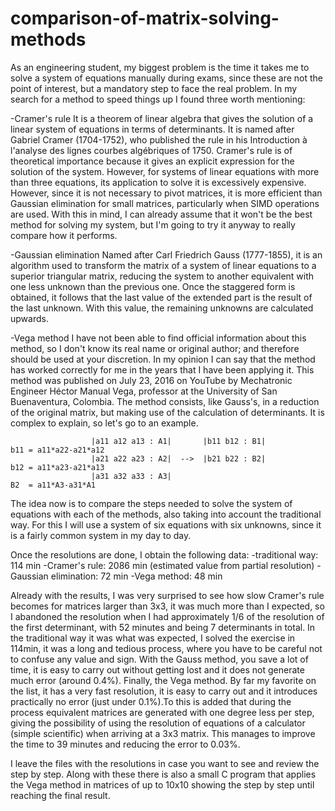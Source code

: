 # comparison-of-matrix-solving-methods

As an engineering student, my biggest problem is the time it takes me to solve a system of equations manually during exams, since these are not the point of interest, but a mandatory step to face the real problem.
In my search for a method to speed things up I found three worth mentioning:

-Cramer's rule
It is a theorem of linear algebra that gives the solution of a linear system of equations in terms of determinants. It is named after Gabriel Cramer (1704-1752), who published the rule in his Introduction à l'analyse des lignes courbes algébriques of 1750.
Cramer's rule is of theoretical importance because it gives an explicit expression for the solution of the system. However, for systems of linear equations with more than three equations, its application to solve it is excessively expensive. However, since it is not necessary to pivot matrices, it is more efficient than Gaussian elimination for small matrices, particularly when SIMD operations are used.
With this in mind, I can already assume that it won't be the best method for solving my system, but I'm going to try it anyway to really compare how it performs.

-Gaussian elimination
Named after Carl Friedrich Gauss (1777-1855), it is an algorithm used to transform the matrix of a system of linear equations to a superior triangular matrix, reducing the system to another equivalent with one less unknown than the previous one.
Once the staggered form is obtained, it follows that the last value of the extended part is the result of the last unknown. With this value, the remaining unknowns are calculated upwards.

-Vega method
I have not been able to find official information about this method, so I don't know its real name or original author; and therefore should be used at your discretion. In my opinion I can say that the method has worked correctly for me in the years that I have been applying it.
This method was published on July 23, 2016 on YouTube by Mechatronic Engineer Héctor Manual Vega, professor at the University of San Buenaventura, Colombia.
The method consists, like Gauss's, in a reduction of the original matrix, but making use of the calculation of determinants. It is complex to explain, so let's go to an example.

                      |a11 a12 a13 : A1|       |b11 b12 : B1|                    b11 = a11*a22-a21*a12
                      |a21 a22 a23 : A2|  -->  |b21 b22 : B2|                    b12 = a11*a23-a21*a13
                      |a31 a32 a33 : A3|                                         B2  = a11*A3-a31*A1

The idea now is to compare the steps needed to solve the system of equations with each of the methods, also taking into account the traditional way. For this I will use a system of six equations with six unknowns, since it is a fairly common system in my day to day.

Once the resolutions are done, I obtain the following data:
-traditional way:         114 min
-Cramer's rule:           2086 min  (estimated value from partial resolution)
-Gaussian elimination:    72 min
-Vega method:             48 min

Already with the results, I was very surprised to see how slow Cramer's rule becomes for matrices larger than 3x3, it was much more than I expected, so I abandoned the resolution when I had approximately 1/6 of the resolution of the first determinant, with 52 minutes and being 7 determinants in total.
In the traditional way it was what was expected, I solved the exercise in 114min, it was a long and tedious process, where you have to be careful not to confuse any value and sign.
With the Gauss method, you save a lot of time, it is easy to carry out without getting lost and it does not generate much error (around 0.4%).
Finally, the Vega method. By far my favorite on the list, it has a very fast resolution, it is easy to carry out and it introduces practically no error (just under 0.1%).To this is added that during the process equivalent matrices are generated with one degree less per step, giving the possibility of using the resolution of equations of a calculator (simple scientific) when arriving at a 3x3 matrix. This manages to improve the time to 39 minutes and reducing the error to 0.03%.

I leave the files with the resolutions in case you want to see and review the step by step. Along with these there is also a small C program that applies the Vega method in matrices of up to 10x10 showing the step by step until reaching the final result.
